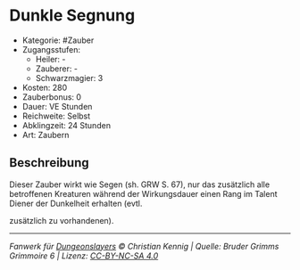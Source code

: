 # Dunkle Segnung

- Kategorie: #Zauber
- Zugangsstufen:
  - Heiler: -
  - Zauberer: -
  - Schwarzmagier: 3
- Kosten: 280
- Zauberbonus: 0
- Dauer: VE Stunden
- Reichweite: Selbst
- Abklingzeit: 24 Stunden
- Art: Zaubern

## Beschreibung

Dieser Zauber wirkt wie Segen (sh. GRW S. 67), nur das zusätzlich alle betroffenen Kreaturen während der Wirkungsdauer einen Rang im Talent Diener der Dunkelheit erhalten (evtl.

zusätzlich zu vorhandenen).

---

_Fanwerk für [Dungeonslayers](https://www.dungeonslayers.net/) © Christian Kennig | Quelle: Bruder Grimms Grimmoire 6 | Lizenz: [CC-BY-NC-SA 4.0](https://creativecommons.org/licenses/by-nc-sa/4.0/deed.de)_
